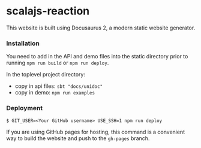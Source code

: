 # scalajs-reaction 

This website is built using Docusaurus 2, a modern static website generator.

### Installation

You need to add in the API and demo files into the static directory prior to running `npm run build` or `npm run deploy`.

In the toplevel project directory:

* copy in api files: `sbt "docs/unidoc"`
* copy in demo: `npm run examples`

### Deployment

```
$ GIT_USER=<Your GitHub username> USE_SSH=1 npm run deploy
```

If you are using GitHub pages for hosting, this command is a convenient way to build the website and push to the `gh-pages` branch.
